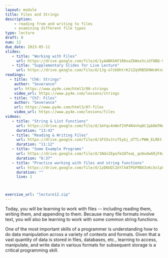 ```yaml
---
layout: module
title: Files and Strings
description:
    - reading from and writing to files
    - examining different file types
type: lecture
draft: 0
num: 12
due_date: 2023-05-11
slides: 
   - title: "Working with Files"
     url: https://drive.google.com/file/d/1yAABKk0F1R6xaZ6Wox5ciOf8BQ-9m2yw/view?usp=sharing
   - title: "Supplementary Slides for Live Lecture"
     url: https://drive.google.com/file/d/1Jg-o7zkDhtrK21ZqVRB5D9WcWtnXnuNB/view?usp=sharing
readings:
  - title: "Ch6: Strings"
    author: "Severance"
    url: https://www.py4e.com/html3/06-strings
    video_url: https://www.py4e.com/lessons/strings
  - title: "Ch7: Files"
    author: "Severance"
    url: https://www.py4e.com/html3/07-files
    video_url: https://www.py4e.com/lessons/files
videos:
   - title: "String & List Functions"
     url: https://drive.google.com/file/d/1mYqc4nNnf2VP4R4nhq8CJpb0mTNo2rn9/view?usp=drivesdk
     duration: "13:42"
   - title: "Reading & Writing Files"
     url: https://drive.google.com/file/d/1FS5vJrzf5ybj_d7TLrPWW_ELREtfwNKX/view?usp=drivesdk
     duration: "11:12"
   - title: "Some Example Programs"
     url: https://drive.google.com/file/d/1NdxIEpafm2ATeaL_qn6odwG0jFAarxPn/view?usp=drivesdk
     duration: "6:37"
   - title: "Practice working with files and string functions"
     url: https://drive.google.com/file/d/1zD6UQlZeYlhATPGFRNX3vKcXxlp8ybT5/view?usp=drivesdk
     duration: ""
     live: 1



exercise_url: "lecture12.zip"
---
```



Today, you will be learning to work with files --  including reading them, writing them, and appending to them. Because many file formats involve text, you will also be learning to work with some common string functions.

One of the most important skills of a programmer is understanding how to do data manipulation across a variety of contexts and formats. Given that a vast quantity of data is stored in files, databases, etc., learning to access, manipulate, and write data in various formats for subsequent storage is a critical programming skill.
